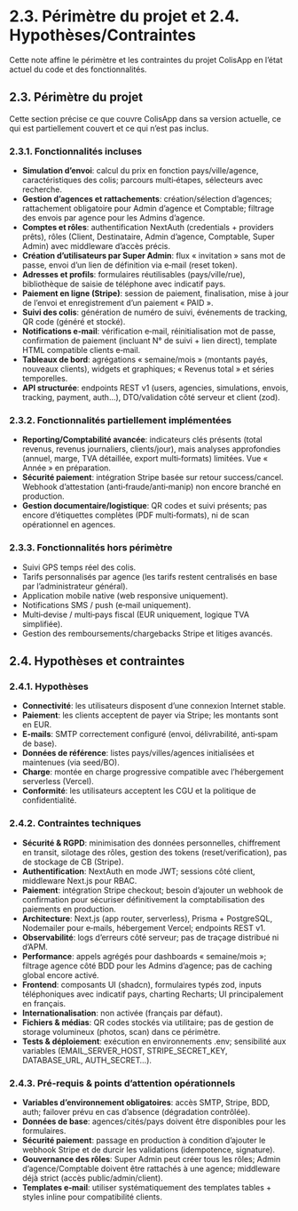 # 2.3. Périmètre du projet et 2.4. Hypothèses/Contraintes

Cette note affine le périmètre et les contraintes du projet ColisApp en l’état actuel du code et des fonctionnalités.

## 2.3. Périmètre du projet

Cette section précise ce que couvre ColisApp dans sa version actuelle, ce qui est partiellement couvert et ce qui n’est pas inclus.

### 2.3.1. Fonctionnalités incluses

- **Simulation d’envoi**: calcul du prix en fonction pays/ville/agence, caractéristiques des colis; parcours multi‑étapes, sélecteurs avec recherche.
- **Gestion d’agences et rattachements**: création/sélection d’agences; rattachement obligatoire pour Admin d’agence et Comptable; filtrage des envois par agence pour les Admins d’agence.
- **Comptes et rôles**: authentification NextAuth (credentials + providers prêts), rôles (Client, Destinataire, Admin d’agence, Comptable, Super Admin) avec middleware d’accès précis.
- **Création d’utilisateurs par Super Admin**: flux « invitation » sans mot de passe, envoi d’un lien de définition via e‑mail (reset token).
- **Adresses et profils**: formulaires réutilisables (pays/ville/rue), bibliothèque de saisie de téléphone avec indicatif pays.
- **Paiement en ligne (Stripe)**: session de paiement, finalisation, mise à jour de l’envoi et enregistrement d’un paiement « PAID ».
- **Suivi des colis**: génération de numéro de suivi, événements de tracking, QR code (généré et stocké).
- **Notifications e‑mail**: vérification e‑mail, réinitialisation mot de passe, confirmation de paiement (incluant N° de suivi + lien direct), template HTML compatible clients e‑mail.
- **Tableaux de bord**: agrégations « semaine/mois » (montants payés, nouveaux clients), widgets et graphiques; « Revenus total » et séries temporelles.
- **API structurée**: endpoints REST v1 (users, agencies, simulations, envois, tracking, payment, auth…), DTO/validation côté serveur et client (zod).

### 2.3.2. Fonctionnalités partiellement implémentées

- **Reporting/Comptabilité avancée**: indicateurs clés présents (total revenus, revenus journaliers, clients/jour), mais analyses approfondies (annuel, marge, TVA détaillée, export multi‑formats) limitées. Vue « Année » en préparation.
- **Sécurité paiement**: intégration Stripe basée sur retour success/cancel. Webhook d’attestation (anti‑fraude/anti‑manip) non encore branché en production.
- **Gestion documentaire/logistique**: QR codes et suivi présents; pas encore d’étiquettes complètes (PDF multi‑formats), ni de scan opérationnel en agences.

### 2.3.3. Fonctionnalités hors périmètre

- Suivi GPS temps réel des colis.
- Tarifs personnalisés par agence (les tarifs restent centralisés en base par l’administrateur général).
- Application mobile native (web responsive uniquement).
- Notifications SMS / push (e‑mail uniquement).
- Multi‑devise / multi‑pays fiscal (EUR uniquement, logique TVA simplifiée).
- Gestion des remboursements/chargebacks Stripe et litiges avancés.

## 2.4. Hypothèses et contraintes

### 2.4.1. Hypothèses

- **Connectivité**: les utilisateurs disposent d’une connexion Internet stable.
- **Paiement**: les clients acceptent de payer via Stripe; les montants sont en EUR.
- **E‑mails**: SMTP correctement configuré (envoi, délivrabilité, anti‑spam de base).
- **Données de référence**: listes pays/villes/agences initialisées et maintenues (via seed/BO).
- **Charge**: montée en charge progressive compatible avec l’hébergement serverless (Vercel).
- **Conformité**: les utilisateurs acceptent les CGU et la politique de confidentialité.

### 2.4.2. Contraintes techniques

- **Sécurité & RGPD**: minimisation des données personnelles, chiffrement en transit, silotage des rôles, gestion des tokens (reset/verification), pas de stockage de CB (Stripe).
- **Authentification**: NextAuth en mode JWT; sessions côté client, middleware Next.js pour RBAC.
- **Paiement**: intégration Stripe checkout; besoin d’ajouter un webhook de confirmation pour sécuriser définitivement la comptabilisation des paiements en production.
- **Architecture**: Next.js (app router, serverless), Prisma + PostgreSQL, Nodemailer pour e‑mails, hébergement Vercel; endpoints REST v1.
- **Observabilité**: logs d’erreurs côté serveur; pas de traçage distribué ni d’APM.
- **Performance**: appels agrégés pour dashboards « semaine/mois »; filtrage agence côté BDD pour les Admins d’agence; pas de caching global encore activé.
- **Frontend**: composants UI (shadcn), formulaires typés zod, inputs téléphoniques avec indicatif pays, charting Recharts; UI principalement en français.
- **Internationalisation**: non activée (français par défaut).
- **Fichiers & médias**: QR codes stockés via utilitaire; pas de gestion de storage volumineux (photos, scan) dans ce périmètre.
- **Tests & déploiement**: exécution en environnements .env; sensibilité aux variables (EMAIL_SERVER_HOST, STRIPE_SECRET_KEY, DATABASE_URL, AUTH_SECRET…).

### 2.4.3. Pré‑requis & points d’attention opérationnels

- **Variables d’environnement obligatoires**: accès SMTP, Stripe, BDD, auth; failover prévu en cas d’absence (dégradation contrôlée).
- **Données de base**: agences/cités/pays doivent être disponibles pour les formulaires.
- **Sécurité paiement**: passage en production à condition d’ajouter le webhook Stripe et de durcir les validations (idempotence, signature).
- **Gouvernance des rôles**: Super Admin peut créer tous les rôles; Admin d’agence/Comptable doivent être rattachés à une agence; middleware déjà strict (accès public/admin/client).
- **Templates e‑mail**: utiliser systématiquement des templates tables + styles inline pour compatibilité clients.
